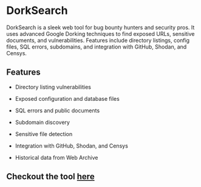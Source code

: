 # DorkSearch
DorkSearch is a sleek web tool for bug bounty hunters and security pros. It uses advanced Google Dorking techniques to find exposed URLs, sensitive documents, and vulnerabilities. Features include directory listings, config files, SQL errors, subdomains, and integration with GitHub, Shodan, and Censys.

## Features
- Directory listing vulnerabilities
* Exposed configuration and database files
+ SQL errors and public documents
- Subdomain discovery
* Sensitive file detection
+ Integration with GitHub, Shodan, and Censys
- Historical data from Web Archive

## Checkout the tool [here](https://tobi-45.github.io/DorkSearch/index.html)
